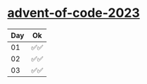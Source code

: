 # [advent-of-code-2023](https://adventofcode.com/)

| Day | Ok  |
| --- | --- |
| 01  | ✅✅ |
| 02  | ✅✅ |
| 03  | ✅✅ |

